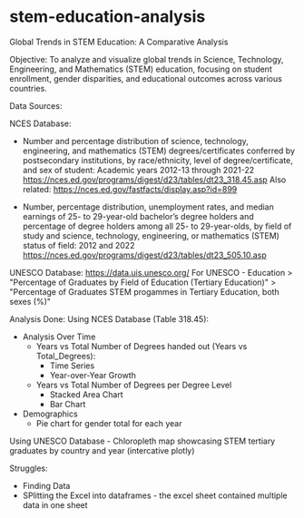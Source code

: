 # stem-education-analysis
Global Trends in STEM Education: A Comparative Analysis

Objective: 
To analyze and visualize global trends in Science, Technology, Engineering, and Mathematics (STEM) education, focusing on student enrollment, gender disparities, and educational outcomes across various countries.

Data Sources:

NCES Database: 

- Number and percentage distribution of science, technology, engineering, and mathematics (STEM) degrees/certificates conferred by postsecondary institutions, by race/ethnicity, level of degree/certificate, and sex of student: Academic years 2012-13 through 2021-22
https://nces.ed.gov/programs/digest/d23/tables/dt23_318.45.asp
Also related: https://nces.ed.gov/fastfacts/display.asp?id=899 

- Number, percentage distribution, unemployment rates, and median earnings of 25- to 29-year-old bachelor’s degree holders and percentage of degree holders among all 25- to 29-year-olds, by field of study and science, technology, engineering, or mathematics (STEM) status of field: 2012 and 2022
https://nces.ed.gov/programs/digest/d23/tables/dt23_505.10.asp

UNESCO Database: 
https://data.uis.unesco.org/ 
For UNESCO - Education > "Percentage of Graduates by Field of Education (Tertiary Education)" > "Percentage of Graduates STEM progammes in Tertiary Education, both sexes (%)"

Analysis Done:
Using NCES Database (Table 318.45): 
- Analysis Over Time
    - Years vs Total Number of Degrees handed out (Years vs Total_Degrees): 
        - Time Series
        - Year-over-Year Growth
    - Years vs Total Number of Degrees per Degree Level
        - Stacked Area Chart
        - Bar Chart
- Demographics
    - Pie chart for gender total for each year

Using UNESCO Database
    - Chloropleth map showcasing STEM tertiary graduates by country and year (intercative plotly)


Struggles:
- Finding Data
- SPlitting the Excel into dataframes - the excel sheet contained multiple data in one sheet
    